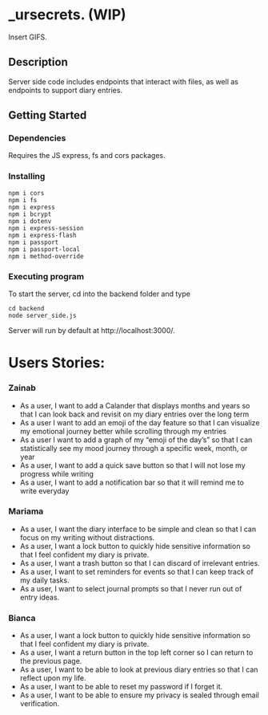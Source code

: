 # _ursecrets. (WIP)

Insert GIFS.

## Description

Server side code includes endpoints that interact with files, as well as
endpoints to support diary entries.

## Getting Started

### Dependencies

Requires the JS express, fs and cors packages.  

### Installing
```
npm i cors
npm i fs
npm i express
npm i bcrypt
npm i dotenv
npm i express-session
npm i express-flash
npm i passport
npm i passport-local
npm i method-override
```
### Executing program

To start the server, cd into the backend folder and type
```
cd backend
node server_side.js
```

Server will run by default at http://localhost:3000/.

# Users Stories:
### Zainab
- As a user, I want to add a Calander that displays months and years so that I can look back and revisit on my diary entries over the long term  
- As a user I want to add an emoji of the day feature so that I can visualize my emotional journey better while scrolling through my entries 
- As a user I want to add a graph of my “emoji of the day’s” so that I can statistically see my mood journey through a specific week, month, or year
- As a user, I want to add a quick save button so that I will not lose my progress while writing
- As a user, I want to add a notification bar so that it will remind me to write everyday


### Mariama
- As a user, I want the diary interface to be simple and clean so that I can focus on my writing without distractions.
- As a user, I want a lock button to quickly hide sensitive information so that I feel confident my diary is private.
- As a user, I want a trash button so that I can discard of irrelevant entries.
- As a user, I want to set reminders for events so that I can keep track of my daily tasks.
- As a user, I want to select journal prompts so that I never run out of entry ideas.


### Bianca
- As a user, I want a lock button to quickly hide sensitive information so that I feel confident my diary is private.
- As a user, I want a return button in the top left corner so I can return to the previous page. 
- As a user, I want to be able to look at previous diary entries so that I can reflect upon my life.
- As a user, I want to be able to reset my password if I forget it.
- As a user, I want to be able to ensure my privacy is sealed through email verification.


